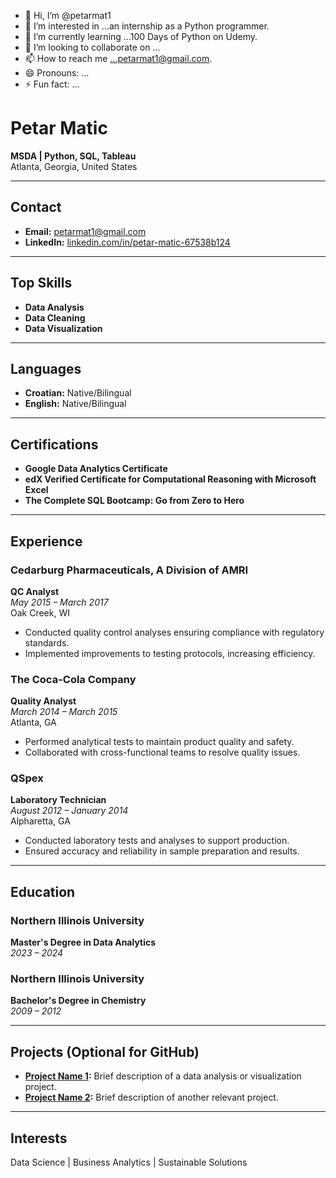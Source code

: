 - 👋 Hi, I’m @petarmat1
- 👀 I’m interested in ...an internship as a Python programmer.
- 🌱 I’m currently learning ...100 Days of Python on Udemy.
- 💞️ I’m looking to collaborate on ...
- 📫 How to reach me ...petarmat1@gmail.com.
- 😄 Pronouns: ...
- ⚡ Fun fact: ...

<!---
petarmat1/petarmat1 is a ✨ special ✨ repository because its `README.md` (this file) appears on your GitHub profile.
You can click the Preview link to take a look at your changes.
--->
# Petar Matic  
**MSDA | Python, SQL, Tableau**  
Atlanta, Georgia, United States  

---

## Contact  
- **Email:** [petarmat1@gmail.com](mailto:petarmat1@gmail.com)  
- **LinkedIn:** [linkedin.com/in/petar-matic-67538b124](https://www.linkedin.com/in/petar-matic-67538b124)  

---

## Top Skills  
- **Data Analysis**  
- **Data Cleaning**  
- **Data Visualization**  

---

## Languages  
- **Croatian:** Native/Bilingual  
- **English:** Native/Bilingual  

---

## Certifications  
- **Google Data Analytics Certificate**  
- **edX Verified Certificate for Computational Reasoning with Microsoft Excel**  
- **The Complete SQL Bootcamp: Go from Zero to Hero**  

---

## Experience  

### **Cedarburg Pharmaceuticals, A Division of AMRI**  
**QC Analyst**  
*May 2015 – March 2017*  
Oak Creek, WI  

- Conducted quality control analyses ensuring compliance with regulatory standards.  
- Implemented improvements to testing protocols, increasing efficiency.  

### **The Coca-Cola Company**  
**Quality Analyst**  
*March 2014 – March 2015*  
Atlanta, GA  

- Performed analytical tests to maintain product quality and safety.  
- Collaborated with cross-functional teams to resolve quality issues.  

### **QSpex**  
**Laboratory Technician**  
*August 2012 – January 2014*  
Alpharetta, GA  

- Conducted laboratory tests and analyses to support production.  
- Ensured accuracy and reliability in sample preparation and results.  

---

## Education  

### **Northern Illinois University**  
**Master's Degree in Data Analytics**  
*2023 – 2024*  

### **Northern Illinois University**  
**Bachelor's Degree in Chemistry**  
*2009 – 2012*  

---

## Projects (Optional for GitHub)
- **[Project Name 1](#):** Brief description of a data analysis or visualization project.  
- **[Project Name 2](#):** Brief description of another relevant project.

---

## Interests  
Data Science | Business Analytics | Sustainable Solutions  
